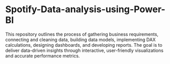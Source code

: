 # Spotify-Data-analysis-using-Power-BI
This repository outlines the process of gathering business requirements, connecting and cleaning data, building data models, implementing DAX calculations, designing dashboards, and developing reports. The goal is to deliver data-driven insights through interactive, user-friendly visualizations and accurate performance metrics.
